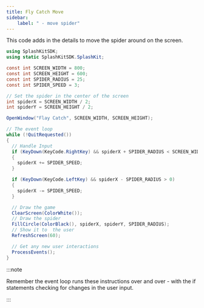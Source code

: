```yaml
---
title: Fly Catch Move
sidebar:
    label: " - move spider"
---
```


This code adds in the details to move the spider around on the screen.

```csharp
using SplashKitSDK;
using static SplashKitSDK.SplashKit;

const int SCREEN_WIDTH = 800;
const int SCREEN_HEIGHT = 600;
const int SPIDER_RADIUS = 25;
const int SPIDER_SPEED = 3;

// Set the spider in the center of the screen
int spiderX = SCREEN_WIDTH / 2;
int spiderY = SCREEN_HEIGHT / 2;

OpenWindow("Flay Catch", SCREEN_WIDTH, SCREEN_HEIGHT);

// The event loop
while (!QuitRequested())
{
  // Handle Input
  if (KeyDown(KeyCode.RightKey) && spiderX + SPIDER_RADIUS < SCREEN_WIDTH)
  {
    spiderX += SPIDER_SPEED;
  }

  if (KeyDown(KeyCode.LeftKey) && spiderX - SPIDER_RADIUS > 0)
  {
    spiderX -= SPIDER_SPEED;
  }

  // Draw the game
  ClearScreen(ColorWhite());
  // Draw the spider
  FillCircle(ColorBlack(), spiderX, spiderY, SPIDER_RADIUS);
  // Show it to  the user
  RefreshScreen(60);

  // Get any new user interactions
  ProcessEvents();
}
```

:::note

Remember the event loop runs these instructions over and over - with the if statements checking for changes in the user input.

:::
